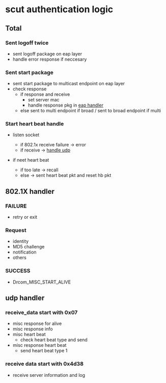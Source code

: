 # scut authentication logic

## Total 

### Sent logoff twice

- sent logoff package on eap layer    
- handle error response if neccesary

### Sent start package

- sent start package to multicast endpoint on eap layer
- check response 
    - if response and receive
        - set server mac
        - handle response pkg in [eap handler](#8021x-handler)
    - else sent to multi endpoint if broad / sent to broad endpoint if multi

### Start heart beat handle

- listen socket
    - if 802.1x receive failure -> error
    - if receive -> [handle udp](#udp-handler)

- if neet heart beat
    - if too late -> recall
    - else -> sent heart beat pkt and reset hb pkt

## 802.1X handler

### FAILURE

- retry or exit

### Request

- identity
- MD5 challenge
- notification
- others

### SUCCESS

- Drcom_MISC_START_ALIVE

## udp handler

### receive_data start with 0x07

- misc response for alive
- misc response info
- misc heart beat
    - check heart beat type and send
- misc response heart beat
    - send heart beat type 1

### receive data start with 0x4d38

- receive server information and log
